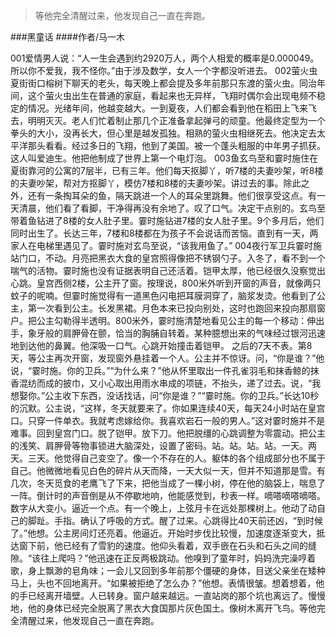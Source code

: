 > 等他完全清醒过来，他发现自己一直在奔跑。

###黑童话
####作者/马一木

001爱情男人说：“人一生会遇到约2920万人，两个人相爱的概率是0.000049。所以你不爱我，我不怪你。”由于涉及数学，女人一个字都没听进去。 002萤火虫夏街街口榕树下聊天的老头，每天晚上都会提及多年前那只东渡的萤火虫。同治年间，这个萤火虫出生在普通的家庭，看起来也无异样，飞翔时偶尔会出现电频不稳定的情况。光绪年间，他越变越大。一到夏夜，人们都会看到他在稻田上飞来飞去，明明灭灭。老人们忙着制止那几个正准备拿起弹弓的顽童。他最终定型为一个拳头的大小，没再长大，但心里是越发孤独。相熟的萤火虫相继死去。他决定去太平洋那头看看。经过多日的飞翔，他到了美国。被一个蓬头粗服的中年男子抓获。这人叫爱迪生。他把他制成了世界上第一个电灯泡。 003鱼玄鸟至和霎时施住在夏街靠河的公寓的7层半，已有三年。他们每天抠脚丫，听7楼的夫妻吵架，听8楼的夫妻吵架，帮对方抠脚丫，模仿7楼和8楼的夫妻吵架。讲过去的事。除此之外，还有一条掏耳朵的鱼，隔天跳进一个人的耳朵里跳舞。他们很享受这点。有一天清晨，他们看了看脚，干净得再没有余地了。叹了口气。决定干点别的。玄鸟至带着鱼钻进了8楼的女人肚子里。霎时施钻进7楼的女人肚子里。9个多月后，他们同时出生了。长达三年，7楼和8楼都在为孩子不会说话而苦恼。直到有一天，两家人在电梯里遇见了。霎时施对玄鸟至说，“该我用鱼了。” 004夜行军卫兵霎时施站门口，不动。月亮把黑衣大食的皇宫照得像把不锈钢勺子。入冬了，看不到一个喘气的活物。霎时施也没有证据表明自己还活着。铠甲太厚，他已经很久没察觉出心跳。皇宫西侧2楼，公主开了窗。按理说，800米外听到开窗的声音，就像两只蚊子的呢喃。但霎时施觉得有一道黑色闪电把耳膜洞穿了，脑浆发烫。他看到了公主，第一次看到公主。长发黑裙。月色本来已投向别处，这时也跑回来投向那扇窗户。把公主勾勒得半透明。800米外，霎时施清楚地看见公主的每一个移动：伸出手，象牙般的肩胛骨在颤，恰当的胸脯自转着。某种臆想出来的气味经过银河迅速地到达他的鼻翼。他深吸一口气。心跳开始撞击着铠甲。 之后的7天不表。第8天，等公主再次开窗，发现窗外悬挂着一个人。公主并不惊讶。问，“你是谁？”他说，“霎时施。你的卫兵。”“为什么来？”他从怀里取出一件孔雀羽毛和抹香鲸的抹香混纺而成的披巾，又小心取出用雨水串成的项链，不抬头，递了过去。说，“我想娶你。”公主收下东西，没话找话，问“你是谁？”“霎时施。你的卫兵。”长达10秒的沉默。公主说，“这样，冬天就要来了。你如果连续40天，每天24小时站在皇宫口。只穿一件单衣。我就考虑嫁给你。我喜欢岩石一般的男人。”这对霎时施并不是难事。回到皇宫门口。脱了铠甲。放下刀。他把脱缰的心跳调整为零震动。把公主的浅笑、肩胛骨等物事锁进大脑深处，设置了密码。站。站。站。站。一天。两天。三天。他觉得自己变空了。像一个不存在的人。躯体的各个组成部分也不属于自己。他微微地看见白色的碎片从天而降，一天大似一天，但并不知道那是雪。有几次，冬天觅食的老鹰飞了下来，把他当成了一棵小树，停在他的脑袋上，喘息了一阵。倒计时的声音倒是从不停歇地响，他能感觉到，秒表一样。嘀嗒嘀嗒嘀嗒。数字从大变小。逼近一个点。有一个晚上，上弦月卡在远处那棵树上。他动了动自己的脚趾。手指。确认了呼吸的方式。醒了过来。心跳得比40天前还凶，“到时候了。”他想。公主房间灯还亮着。他逼近。开始时步伐比较慢，加速度逐渐变大，抵达窗下前，他已经有了雪豹的速度。他仰头看着，双手嵌在石头和石头之间的缝隙。“该往上爬吗？”他迅速在正反两极跳动。他嗅到了童年时，妈妈洗完澡哼着歌，身上飘渺的皂角味；一会儿又回到多年前那个僵硬的身体，目送父亲坐在矮种马上，头也不回地离开。“如果被拒绝了怎么办？”他想。表情很皱。想着想着，他的手已经离开墙壁。人已转身。窗户越来越远。一直站岗的那个坑也离远了。慢慢地，他的身体已经完全脱离了黑衣大食国那片灰色国土。像树木离开飞鸟。等他完全清醒过来，他发现自己一直在奔跑。			  		